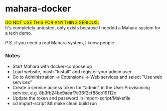 # mahara-docker

<span style="background:yellow">DO NOT USE THIS FOR ANYTHING SERIOUS.</span><br/>
It's completely untested, only exists because I needed a Mahara system for a tech demo.

P.S. if you need a real Mahara system, I know people.


### Notes

* Start Mahara with docker-compose up
* Load website, mash "Install" and register your admin user
* Go to Administration -> Extensions -> Web services and select "Use web services"
* Create a service access token for "admin" in the User Provisioning service, e.g. 8b3fb24be9aeaf7e36f2cf88cb19112c
* Update the token and password in import-script/Makefile
* cd import-script && make clean build run
